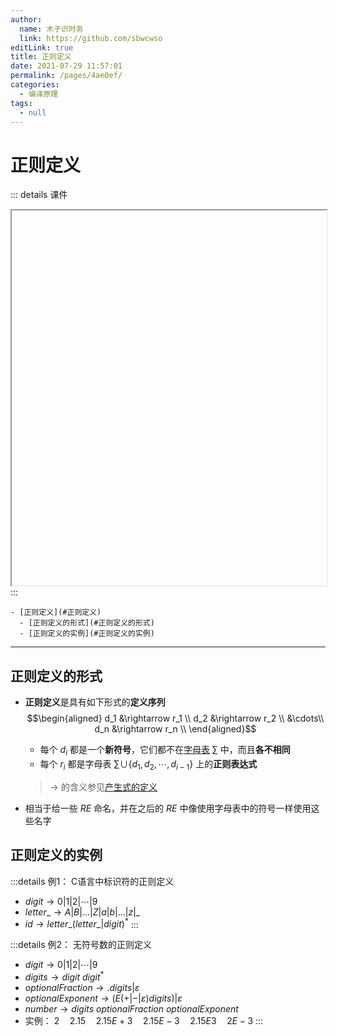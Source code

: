 ```yaml
---
author: 
  name: 木子识时务
  link: https://github.com/sbwcwso
editLink: true
title: 正则定义
date: 2021-07-29 11:57:01
permalink: /pages/4ae0ef/
categories: 
  - 编译原理
tags: 
  - null
---
```


# 正则定义

::: details 课件
<iframe :src="$withBase('/pdf/编译原理/第3讲%20词法分析.pdf')" width="100%" height="600"></iframe>
:::

```markmap
- [正则定义](#正则定义)
  - [正则定义的形式](#正则定义的形式)
  - [正则定义的实例](#正则定义的实例)
```

---

## 正则定义的形式

* **正则定义**是具有如下形式的**定义序列**
  $$\begin{aligned}
  d_1 &\rightarrow r_1 \\
  d_2 &\rightarrow r_2 \\
  &\cdots\\
  d_n &\rightarrow r_n \\
  \end{aligned}$$
  * 每个 $d_i$ 都是一个**新符号**，它们都不在[字母表](/pages/6dfd96/#字母表) $\sum$ 中，而且**各不相同**
  * 每个 $r_i$ 都是字母表 $\sum \cup \{d_1, d_2, \cdots, d_{i-1}\}$ 上的**正则表达式**
  > $\rightarrow$ 的含义参见[产生式的定义](/pages/e070c9/#产生式)

* 相当于给一些 $RE$ 命名，并在之后的 $RE$ 中像使用字母表中的符号一样使用这些名字

## 正则定义的实例

:::details 例1： C语言中标识符的正则定义
* $digit \rightarrow 0|1|2|\cdots|9$
* $letter\_ \rightarrow A|B|…|Z|a|b|…|z|\_$
* $id → letter\_(letter\_|digit)^{*}$
:::

:::details 例2： 无符号数的正则定义
* $digit \rightarrow 0|1|2|\cdots|9$
* $digits \rightarrow digit\ digit^*$
* $optionalFraction \rightarrow .digits|\varepsilon$
* $optionalExponent \rightarrow ( E(+|-|\varepsilon)digits )|\varepsilon$
* $number \rightarrow digits\ optionalFraction\ optionalExponent$
* 实例： $2\quad 2.15\quad 2.15E+3\quad 2.15E-3\quad 2.15E3\quad 2E-3$
:::
  
